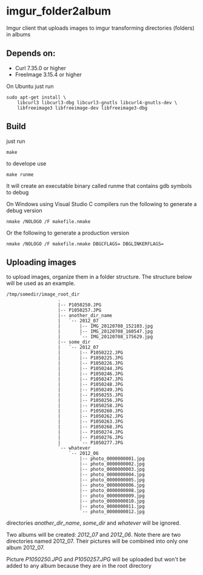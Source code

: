 # imgur_folder2album
Imgur client that uploads images to imgur transforming directories (folders) in albums

## Depends on:

  * Curl 7.35.0 or higher
  * FreeImage 3.15.4 or higher

On Ubuntu just run

    sudo apt-get install \
    	libcurl3 libcurl3-dbg libcurl3-gnutls libcurl4-gnutls-dev \
    	libfreeimage3 libfreeimage-dev libfreeimage3-dbg

## Build

just run

    make

to develope use 

    make runme
	
It will create an executable binary called runme that contains gdb symbols to debug

On Windows using Visual Studio C compilers run the following to generate a debug version

    nmake /NOLOGO /F makefile.nmake

Or the following to generate a production version

	nmake /NOLOGO /F makefile.nmake DBGCFLAGS= DBGLINKERFLAGS=

## Uploading images

to upload images, organize them in a folder structure. The structure below will be used as an example.

    /tmp/somedir/image_root_dir
                       .
                       |-- P1050250.JPG
                       |-- P1050257.JPG
                       |-- another_dir_name
                       |   `-- 2012_07
                       |       |-- IMG_20120708_152103.jpg
                       |       |-- IMG_20120708_160547.jpg
                       |       `-- IMG_20120708_175629.jpg
                       |-- some_dir
                       |   `-- 2012_07
                       |       |-- P1050222.JPG
                       |       |-- P1050225.JPG
                       |       |-- P1050226.JPG
                       |       |-- P1050244.JPG
                       |       |-- P1050246.JPG
                       |       |-- P1050247.JPG
                       |       |-- P1050248.JPG
                       |       |-- P1050249.JPG
                       |       |-- P1050255.JPG
                       |       |-- P1050256.JPG
                       |       |-- P1050258.JPG
                       |       |-- P1050260.JPG
                       |       |-- P1050262.JPG
                       |       |-- P1050263.JPG
                       |       |-- P1050268.JPG
                       |       |-- P1050274.JPG
                       |       |-- P1050276.JPG
                       |       `-- P1050277.JPG
                       `-- whatever
                           `-- 2012_06
                               |-- photo_0000000001.jpg
                               |-- photo_0000000002.jpg
                               |-- photo_0000000003.jpg
                               |-- photo_0000000004.jpg
                               |-- photo_0000000005.jpg
                               |-- photo_0000000006.jpg
                               |-- photo_0000000008.jpg
                               |-- photo_0000000009.jpg
                               |-- photo_0000000010.jpg
                               |-- photo_0000000011.jpg
                               `-- photo_0000000012.jpg

directories *another_dir_name*, *some_dir* and *whatever* will be ignored.

Two albums will be created: *2012_07* and *2012_06*. Note there are two directories named 2012_07. Their pictures will be combined into only one album 2012_07.

Picture *P1050250.JPG* and *P1050257.JPG* will be uploaded but won't be added to any album because they are in the root directory


